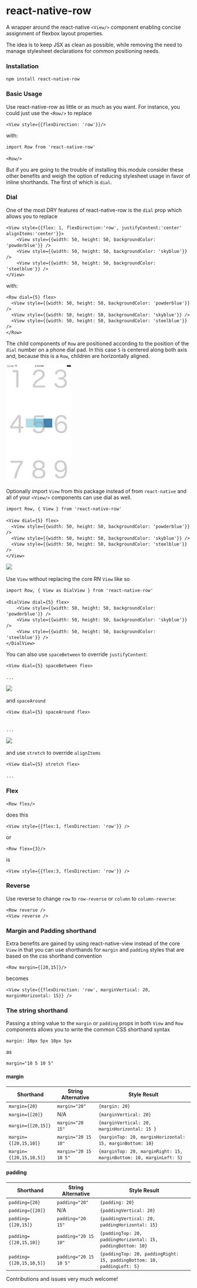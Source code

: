 # react-native-row

A wrapper around the react-native `<View/>` component enabling concise assignment of flexbox layout properties. 

The idea is to keep JSX as clean as possible, while removing the need to manage stylesheet declarations for common positioning needs. 

### Installation

    npm install react-native-row

    
### Basic Usage

Use react-native-row as little or as much as you want. For instance, you could just use the `<Row/>` to replace 

   
        
        
    <View style={{flexDirection: 'row'}}/>
    
    
with:

    import Row from 'react-native-row'    
        
    <Row/>
        
        
        
But if you are going to the trouble of installing this module consider these other benefits and weigh the option of reducing stylesheet usage in favor of inline shorthands. The first of which is `dial`.
    

### Dial

One of the most DRY features of react-native-row is the `dial` prop which allows you to replace


    <View style={{flex: 1, flexDirection:'row', justifyContent:'center' alignItems:'center'}}>   
        <View style={{width: 50, height: 50, backgroundColor: 'powderblue'}} />
        <View style={{width: 50, height: 50, backgroundColor: 'skyblue'}} />
        <View style={{width: 50, height: 50, backgroundColor: 'steelblue'}} />
    </View>

with:
         
    <Row dial={5} flex>
      <View style={{width: 50, height: 50, backgroundColor: 'powderblue'}} />
      <View style={{width: 50, height: 50, backgroundColor: 'skyblue'}} />
      <View style={{width: 50, height: 50, backgroundColor: 'steelblue'}} />
    </Row>
        


The child components of `Row` are positioned according to the position of the `dial` number on a phone dial pad. In this case `5` is centered along both axis and, because this is a `Row`, children are horizontally aligned.  
    
  
    
<img src='examples/example1.jpg' width="180">


Optionally import `View` from this package instead of from `react-native` and all of your `<View/>` components can use dial as well.

    import Row, { View } from 'react-native-row' 
        
    <View dial={5} flex>
      <View style={{width: 50, height: 50, backgroundColor: 'powderblue'}} />
      <View style={{width: 50, height: 50, backgroundColor: 'skyblue'}} />
      <View style={{width: 50, height: 50, backgroundColor: 'steelblue'}} />
    </View>
    
<img src="examples/example2.jpg" width="180">

Use `View` without replacing the core RN `View` like so

    import Row, { View as DialView } from 'react-native-row'
     
    <DialView dial={5} flex>
        <View style={{width: 50, height: 50, backgroundColor: 'powderblue'}} />
        <View style={{width: 50, height: 50, backgroundColor: 'skyblue'}} />
        <View style={{width: 50, height: 50, backgroundColor: 'steelblue'}} />
    </DialView>  
    
    
You can also use `spaceBetween` to override `justifyContent`:


    <View dial={5} spaceBetween flex>
        
    ...
    

    
<img src="examples/example3.jpg" width="180">

and `spaceAround` 
    

    
    <View dial={5} spaceAround flex>
    
      
    ...
    
<img src="examples/example4.jpg" width="180">
   

and use `stretch` to override `alignItems`


    <View dial={5} stretch flex>
        
    ...
    

    
    

    
    
    
### Flex

    <Row flex/>
    
does this

    <View style={{flex:1, flexDirection: 'row'}} />
    
or

    <Row flex={3}/>
    
is

    <View style={{flex:3, flexDirection: 'row'}} />

### Reverse

Use reverse to change `row` to `row-reverse` or `column` to `column-reverse`:

    <Row reverse />
    <View reverse />

### Margin and Padding shorthand

Extra benefits are gained by using react-native-view instead of the core `View` in that you can use shorthands for `margin` and `padding` styles that are based on the css shorthand convention

    <Row margin={[20,15]}/>
    
    
becomes

    <View style={{flexDirection: 'row', marginVertical: 20, marginHorizontal: 15}} />

### The string shorthand

Passing a string value to the `margin` or `padding` props in both `View` and `Row` components allows you to write the common CSS shorthand syntax

    margin: 10px 5px 10px 5px

as

    margin="10 5 10 5"

#### margin

| Shorthand               | String Alternative    | Style Result                                                        |
| ----------------------- | --------------------- | ------------------------------------------------------------------- |
| `margin={20}`           | `margin="20"`         | `{margin: 20}`                                                      |
| `margin={[20]}`         | N/A                   | `{marginVertical: 20}`                                              |
| `margin={[20,15]}`      | `margin="20 15"`      | `{marginVertical: 20, marginHorizontal: 15 }`                       |
| `margin={[20,15,10]}`   | `margin="20 15 10"`   | `{marginTop: 20, marginHorizontal: 15, marginBottom: 10}`           |
| `margin={[20,15,10,5]}` | `margin="20 15 10 5"` | `{marginTop: 20, marginRight: 15, marginBottom: 10, marginLeft: 5}` |

#### padding

| Shorthand                | String Alternative     | Style Result                                                            |
| ------------------------ | ---------------------- | ----------------------------------------------------------------------- |
| `padding={20}`           | `padding="20"`         | `{padding: 20}`                                                         |
| `padding={[20]}`         | N/A                    | `{paddingVertical: 20}`                                                 |
| `padding={[20,15]}`      | `padding="20 15"`      | `{paddingVertical: 20, paddingHorizontal: 15}`                          |
| `padding={[20,15,10]}`   | `padding="20 15 10"`   | `{paddingTop: 20, paddingHorizontal: 15, paddingBottom: 10}`            |
| `padding={[20,15,10,5]}` | `padding="20 15 10 5"` | `{paddingTop: 20, paddingRight: 15, paddingBottom: 10, paddingLeft: 5}` |



Contributions and issues very much welcome!
